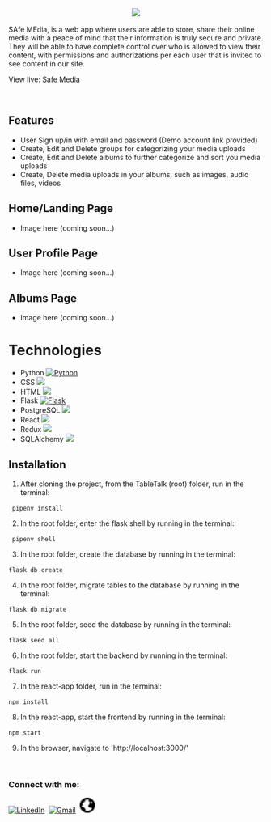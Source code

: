 <br />
<br />

<p align='center'>
  <img src='https://safemedia-capstone.s3.us-east-2.amazonaws.com/Public/safemedia-logo-removebg.png' >
</p>

SAfe MEdia, is a web app where users are able to store, share their online media with a peace of mind that their information is truly secure and private. They will be able to have complete control over who is allowed to view their content, with permissions and authorizations per each user that is invited to see content in our site.

View live: <a href='https://safemedia.herokuapp.com/'>Safe Media</a>

<br />

## Features

-   User Sign up/in with email and password (Demo account link provided)
-   Create, Edit and Delete groups for categorizing your media uploads
-   Create, Edit and Delete albums to further categorize and sort you media uploads
-   Create, Delete media uploads in your albums, such as images, audio files, videos
    <br />

## Home/Landing Page

-   Image here (coming soon...)
    <br />

## User Profile Page

-   Image here (coming soon...)
    <br />

## Albums Page

-   Image here (coming soon...)
    <br />

# Technologies

-   Python <a href="https://www.python.org/"><img alt="Python" src="https://img.shields.io/badge/-Python-3776AB?style=flat-square&logo=Python&logoColor=white&" /></a>
-   CSS <a href="https://developer.mozilla.org/en-US/docs/Web/CSS"><img src="https://img.shields.io/badge/-CSS3-1572B6?logo=CSS3" /></a>
-   HTML <a href="https://developer.mozilla.org/en-US/docs/Web/HTML"><img src="https://img.shields.io/badge/-HTML5-E34F26?logo=HTML5&logoColor=ffffff" /></a>
-   Flask <a href="https://flask.palletsprojects.com/en/1.1.x/"><img alt="Flask" src="https://img.shields.io/badge/-Flask-000000?style=flat-square&logo=Flask&logoColor=white" /></a>
-   PostgreSQL <a href="https://www.postgresql.org/"><img src="https://img.shields.io/badge/-PostgreSQL-336791?logo=PostgreSQL" /></a>
-   React <a href="https://reactjs.org/"><img src="https://img.shields.io/badge/-React-61DAFB?logo=React&logoColor=333333" /></a>
-   Redux <a href="https://redux.js.org/"><img src="https://img.shields.io/badge/-Redux-764ABC?logo=Redux" /></a>
-   SQLAlchemy <a href=https://www.sqlalchemy.org/><img src=https://img.shields.io/badge/-SQLAlchemy-red /></a>
    <br />

## Installation

1. After cloning the project, from the TableTalk (root) folder, run in the terminal:

```
 pipenv install
```

2. In the root folder, enter the flask shell by running in the terminal:

```
 pipenv shell
```

3. In the root folder, create the database by running in the terminal:

```
flask db create
```

4. In the root folder, migrate tables to the database by running in the terminal:

```
flask db migrate
```

5. In the root folder, seed the database by running in the terminal:

```
flask seed all
```

6. In the root folder, start the backend by running in the terminal:

```
flask run
```

7. In the react-app folder, run in the terminal:

```
npm install
```

8. In the react-app, start the frontend by running in the terminal:

```
npm start
```

9. In the browser, navigate to 'http://localhost:3000/'

<br />

### Connect with me:

<a href="https://www.linkedin.com/in/jonathan-borja-1a9959172/"><img src="https://img.shields.io/badge/linkedin-%230077B5.svg?&style=for-the-badge&logo=linkedin&logoColor=white" alt="LinkedIn" /></a>&nbsp;
<a href="mailto:jborja-one@gmail.com?subject=GitHub"><img src="https://img.shields.io/badge/gmail-%23D14836.svg?&style=for-the-badge&logo=gmail&logoColor=white" alt="Gmail"/></a>&nbsp;
<a href="https://jborja-one.github.io/"><img src="https://raw.githubusercontent.com/iconic/open-iconic/master/svg/globe.svg" alt="website" width=30/></a>&nbsp;
